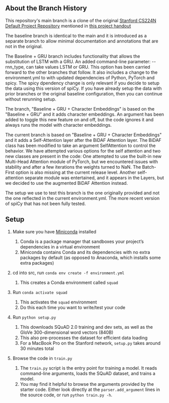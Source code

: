## About the Branch History

This repository's main branch is a clone of the original [Stanford CS224N Default Project Repository](https://github.com/minggg/squad) mentioned in [this project handout](http://web.stanford.edu/class/cs224n/project/default-final-project-handout.pdf)

The baseline branch is identical to the main and it is introduced as a separate branch to allow minimal documentation and annotations that are not in the original.

The Baseline + GRU branch includes functionality that allows the substitution of LSTM with a GRU. An added command-line parameter: --rnn_type, can take values LSTM or GRU. This option has been carried forward to the other branches that follow. It also includes a change to the environment.yml to with updated dependencies of Python, PyTorch and spicy. The spicy dpendency change is only relevant if you decide to setup the data using this version of spiCy. If you have already setup the data with prior branches or the original baseline configuration, then you can continue without rerunning setup.

The branch, "Baseline + GRU + Character Embeddings" is based on the "Baseline + GRU" and it adds character embeddings. An argument has been added to toggle this new feature on and off, but the code ignores it and always runs the model with character embeddings.

The current branch is based on "Baseline + GRU + Character Embeddings" and it adds a Self-Attention layer after the BiDAF Attention layer. The BiDAF class has been modified to take an argument SelfAttention to control the behavior. We have attempted various options for the self attention and two new classes are present in the code: One attempted to use the built-in new Multi-Head Attention module of PyTorch, but we encountered issues with stability and after a few iterations the weights turned to NaN. The Batch-First option is also missing at the current release level. Another self-attention separate module was entertained, and it appears in the Layers,  but we decided to use the augmented BiDAF Attention instead.

The setup we use to test this branch is the one originally provided and not the one reflected in the current environment.yml. The more recent version of spiCy that has not been fully tested.

## Setup

1. Make sure you have [Miniconda](https://conda.io/docs/user-guide/install/index.html#regular-installation) installed
    1. Conda is a package manager that sandboxes your project’s dependencies in a virtual environment
    2. Miniconda contains Conda and its dependencies with no extra packages by default (as opposed to Anaconda, which installs some extra packages)

2. cd into src, run `conda env create -f environment.yml`
    1. This creates a Conda environment called `squad`

3. Run `conda activate squad`
    1. This activates the `squad` environment
    2. Do this each time you want to write/test your code

4. Run `python setup.py`
    1. This downloads SQuAD 2.0 training and dev sets, as well as the GloVe 300-dimensional word vectors (840B)
    2. This also pre-processes the dataset for efficient data loading
    3. For a MacBook Pro on the Stanford network, `setup.py` takes around 30 minutes total  

5. Browse the code in `train.py`
    1. The `train.py` script is the entry point for training a model. It reads command-line arguments, loads the SQuAD dataset, and trains a model.
    2. You may find it helpful to browse the arguments provided by the starter code. Either look directly at the `parser.add_argument` lines in the source code, or run `python train.py -h`.

